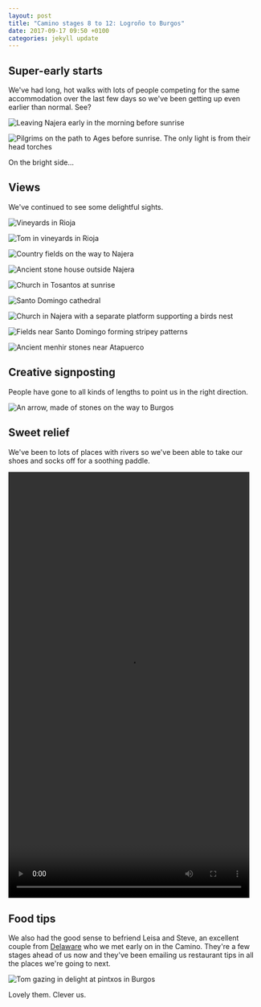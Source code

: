 ```yaml
---
layout: post
title: "Camino stages 8 to 12: Logroño to Burgos"
date: 2017-09-17 09:50 +0100
categories: jekyll update
---
```


## Super-early starts

We've had long, hot walks with lots of people competing for the same accommodation over the last few days so we've been getting up even earlier than normal. See?

![Leaving Najera early in the morning before sunrise](https://github.com/tombye/trexit/raw/gh-pages/assets/images/leaving-najera-early-in-the-morning.jpg)

![Pilgrims on the path to Ages before sunrise. The only light is from their head torches](https://github.com/tombye/trexit/raw/gh-pages/assets/images/early-morning-pilgrims-guided-by-torchlight.jpg)

On the bright side...

## Views

We've continued to see some delightful sights.

![Vineyards in Rioja](https://github.com/tombye/trexit/raw/gh-pages/assets/images/rioja-vineyards.jpg)

![Tom in vineyards in Rioja](https://github.com/tombye/trexit/raw/gh-pages/assets/images/tom-inbetween-rioja-vines.jpg)

![Country fields on the way to Najera](https://github.com/tombye/trexit/raw/gh-pages/assets/images/fields-on-the-way-to-najera.jpg)

![Ancient stone house outside Najera](https://github.com/tombye/trexit/raw/gh-pages/assets/images/ancient-stone-house-outside-najera.jpg)

![Church in Tosantos at sunrise](https://github.com/tombye/trexit/raw/gh-pages/assets/images/church-in-tosantos.jpg)

![Santo Domingo cathedral](https://github.com/tombye/trexit/raw/gh-pages/assets/images/santo-domingo-cathedral.jpg)

![Church in Najera with a separate platform supporting a birds nest](https://github.com/tombye/trexit/raw/gh-pages/assets/images/church-in-najera-with-birds-nest.jpg)

![Fields near Santo Domingo forming stripey patterns](https://github.com/tombye/trexit/raw/gh-pages/assets/images/stripey-fields-on-the-path-to-santo-domingo.jpg)

![Ancient menhir stones near Atapuerco](https://github.com/tombye/trexit/raw/gh-pages/assets/images/ancient-stones-near-atapuerca.jpg)

## Creative signposting

People have gone to all kinds of lengths to point us in the right direction. 

![An arrow, made of stones on the way to Burgos](https://github.com/tombye/trexit/raw/gh-pages/assets/images/arrow-made-of-stones-on-the-path-to-burgos.jpg)

## Sweet relief

We've been to lots of places with rivers so we've been able to take our shoes and socks off for a soothing paddle. 

<video src="https://github.com/tombye/trexit/raw/gh-pages/assets/images/river-najerilla-and-rozs-feet.mp4" controls height="848" width="480" preload="metadata"><a href="https://github.com/tombye/trexit/raw/gh-pages/assets/images/river-najerilla-and-rozs-feet.mp4">Download this video of the river Najerilla with Roz's feet.</a></video>

## Food tips

We also had the good sense to befriend Leisa and Steve, an excellent couple from [Delaware](https://youtu.be/TK_FiRm6ZK8) who we met early on in the Camino. They're a few stages ahead of us now and they've been emailing us restaurant tips in all the places we're going to next.

![Tom gazing in delight at pintxos in Burgos](https://github.com/tombye/trexit/raw/gh-pages/assets/images/tom-staring-at-pintxos-in-burgos.jpg)

Lovely them. Clever us.
